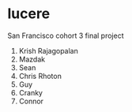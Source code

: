 # lucere

San Francisco cohort 3 final project

1. Krish Rajagopalan
2. Mazdak
3. Sean
4. Chris Rhoton
5. Guy
6. Cranky
7. Connor
